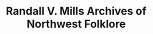 ---
layout: repo
title: "Randall V. Mills Archives of Northwest Folklore"
id: 25739
permalink: repos/25739/
---
